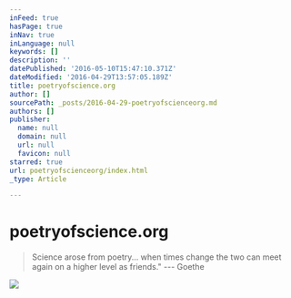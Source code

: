 ```yaml
---
inFeed: true
hasPage: true
inNav: true
inLanguage: null
keywords: []
description: ''
datePublished: '2016-05-10T15:47:10.371Z'
dateModified: '2016-04-29T13:57:05.189Z'
title: poetryofscience.org
author: []
sourcePath: _posts/2016-04-29-poetryofscienceorg.md
authors: []
publisher:
  name: null
  domain: null
  url: null
  favicon: null
starred: true
url: poetryofscienceorg/index.html
_type: Article

---
```

# poetryofscience.org

> Science arose from poetry... when times change the two can meet again on a higher level as friends." --- Goethe

![](https://the-grid-user-content.s3-us-west-2.amazonaws.com/14f0ca79-b9be-4483-84ce-9f3004167d99.jpg)